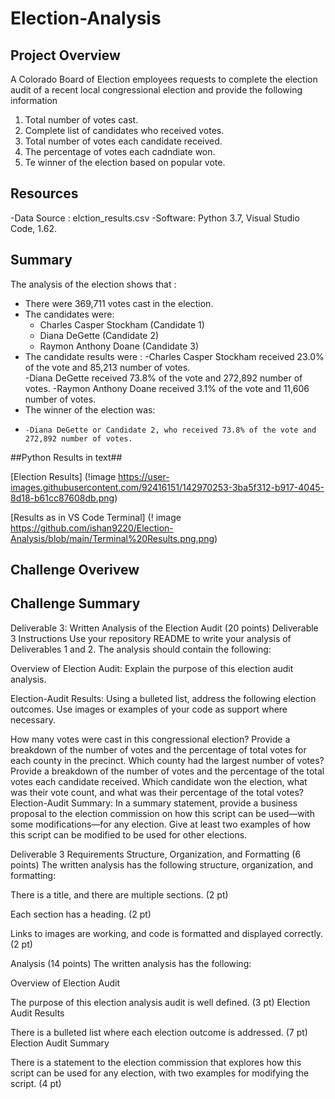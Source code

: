 # Election-Analysis

## Project Overview 

A Colorado Board of Election employees requests to complete the election audit of a recent local congressional election and provide the following information 

1. Total number of votes cast. 
2. Complete list of candidates who received votes. 
3. Total number of votes each candidate received. 
4. The percentage of votes each cadndiate won. 
5. Te winner of the election based on popular vote. 

## Resources 
-Data Source : elction_results.csv
-Software: Python 3.7, Visual Studio Code, 1.62.

## Summary 
The analysis of the election shows that : 
- There were 369,711 votes cast in the election. 
- The candidates were: 
  - Charles Casper Stockham (Candidate 1)
  - Diana DeGette (Candidate 2)
  - Raymon Anthony Doane (Candidate 3) 
- The candidate results were : 
    -Charles Casper Stockham received 23.0% of the vote and 85,213 number of votes.    
    -Diana DeGette received 73.8% of the vote and 272,892 number of votes.
    -Raymon Anthony Doane received 3.1% of the vote and 11,606 number of votes.
- The winner of the election was: 
-     -Diana DeGette or Candidate 2, who received 73.8% of the vote and 272,892 number of votes. 

##Python Results in text##

[Election Results] (!image https://user-images.githubusercontent.com/92416151/142970253-3ba5f312-b917-4045-8d18-b61cc87608db.png)

[Results as in VS Code Terminal] (! image https://github.com/ishan9220/Election-Analysis/blob/main/Terminal%20Results.png.png)



## Challenge Overivew 

## Challenge Summary 

Deliverable 3: Written Analysis of the Election Audit (20 points)
Deliverable 3 Instructions
Use your repository README to write your analysis of Deliverables 1 and 2. The analysis should contain the following:

Overview of Election Audit: Explain the purpose of this election audit analysis.

Election-Audit Results: Using a bulleted list, address the following election outcomes. Use images or examples of your code as support where necessary.

How many votes were cast in this congressional election?
Provide a breakdown of the number of votes and the percentage of total votes for each county in the precinct.
Which county had the largest number of votes?
Provide a breakdown of the number of votes and the percentage of the total votes each candidate received.
Which candidate won the election, what was their vote count, and what was their percentage of the total votes?
Election-Audit Summary: In a summary statement, provide a business proposal to the election commission on how this script can be used—with some modifications—for any election. Give at least two examples of how this script can be modified to be used for other elections.

Deliverable 3 Requirements
Structure, Organization, and Formatting (6 points)
The written analysis has the following structure, organization, and formatting:

There is a title, and there are multiple sections. (2 pt)

Each section has a heading. (2 pt)

Links to images are working, and code is formatted and displayed correctly. (2 pt)

Analysis (14 points)
The written analysis has the following:

Overview of Election Audit

The purpose of this election analysis audit is well defined. (3 pt)
Election Audit Results

There is a bulleted list where each election outcome is addressed. (7 pt)
Election Audit Summary

There is a statement to the election commission that explores how this script can be used for any election, with two examples for modifying the script. (4 pt)
